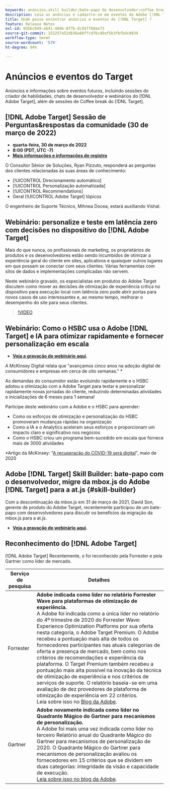 ```yaml
---
keywords: anúncios;skill builder;bate-papo do desenvolvedor;coffee break;eventos;forrester;gartner, webinário
description: Leia os anúncios e cadastre-se em eventos do Adobe [!DNL Target] , inclusive sessões do Skill Builder, bate-papos com desenvolvedores e gerentes de produtos, webinários e muito mais.
title: Onde posso encontrar anúncios e eventos do [!DNL Target] ?
feature: Release Notes
exl-id: 02bbc049-ab41-469b-8f7b-dc93ffb8ae73
source-git-commit: 152257a52d836a88ffcd76cd9af5b3fbfbdc0839
workflow-type: tm+mt
source-wordcount: '579'
ht-degree: 94%

---
```


# Anúncios e eventos do Target

Anúncios e informações sobre eventos futuros, incluindo sessões do criador de habilidades, chats de desenvolvedor e webinários do [!DNL Adobe Target], além de sessões de Coffee break do [!DNL Target].

## [!DNL Adobe Target] Sessão de Perguntas&amp;respostas da comunidade (30 de março de 2022)

* **quarta-feira, 30 de março de 2022**
* **8:00 (PDT, UTC -7)**
* **[Mais informações e informações de registro](https://adobe.ly/3sIS5Mg)**

O Consultor Sênior de Soluções, Ryan Pizzuto, responderá as perguntas dos clientes relacionadas às suas áreas de conhecimento:

* [!UICONTROL Direcionamento automático]
* [!UICONTROL Personalização automatizada]
* [!UICONTROL Recommendations]
* Geral [!UICONTROL Adobe Target] tópicos

O engenheiro de Suporte Técnico, Mihnea Docea, estará auxiliando Vishal.

## Webinário: personalize e teste em latência zero com decisões no dispositivo do [!DNL Adobe Target]

Mais do que nunca, os profissionais de marketing, os proprietários de produtos e os desenvolvedores estão sendo incumbidos de otimizar a experiência geral do cliente em sites, aplicativos e quaisquer outros lugares em que possam se conectar com seus clientes. Várias ferramentas com silos de dados e implementações complicadas não servem.

Neste webinário gravado, os especialistas em produtos do Adobe Target discutem como mover as decisões de otimização de experiência crítica no dispositivo para execução local com latência zero pode abrir portas para novos casos de uso interessantes e, ao mesmo tempo, melhorar o desempenho do site para seus clientes.

>[!VIDEO](https://video.tv.adobe.com/v/328148)

## Webinário: Como o HSBC usa o Adobe [!DNL Target] e IA para otimizar rapidamente e fornecer personalização em escala

* **[Veja a gravação do webinário aqui](https://seminars.adobeconnect.com/ps4ozlg7qfdy/?proto=true).**

A McKinsey Digital relata que &quot;avançamos cinco anos na adoção digital de consumidores e empresas em cerca de oito semanas.&quot; *

As demandas do consumidor estão evoluindo rapidamente e o HSBC adotou a otimização com a Adobe Target para testar e personalizar rapidamente novas jornadas do cliente, reduzindo determinadas atividades e inicializações de 6 meses para 1 semana!

Participe deste webinário com a Adobe e o HSBC para aprender:

* Como os esforços de otimização e personalização do HSBC promoveram mudanças rápidas na organização
* Como a IA e o Analytics aceleram seus esforços e proporcionam um impacto claro e significativo nos negócios
* Como o HSBC criou um programa bem-sucedido em escala que fornece mais de 3000 atividades

*Artigo da McKinsey: &quot;[A recuperação do COVID-19 será digital](https://www.mckinsey.com/business-functions/mckinsey-digital/our-insights/the-covid-19-recovery-will-be-digital-a-plan-for-the-first-90-days#)&quot;, maio de 2020

## Adobe [!DNL Target] Skill Builder: bate-papo com o desenvolvedor, migre da mbox.js do Adobe [!DNL Target] para a at.js {#skill-builder}

Com a descontinuação da mbox.js em 31 de março de 2021, David Son, gerente de produto do Adobe Target, recentemente participou de um bate-papo com desenvolvedores para discutir os benefícios da migração da mbox.js para a at.js.

* **[Veja a gravação do webinário aqui](https://seminars.adobeconnect.com/ptdo6mfo6qn6/?proto=true).**

## Reconhecimento do [!DNL Adobe Target]

[!DNL Adobe Target] Recentemente, o foi reconhecido pela Forrester e pela Gartner como líder de mercado.

| Serviço de pesquisa | Detalhes |
| --- | --- |
| Forrester | **Adobe indicada como líder no relatório Forrester Wave para plataformas de otimização de experiência.**<br> A Adobe foi indicada como a única líder no relatório do 4º trimestre de 2020 do Forrester Wave: Experience Optimization Platforms por sua oferta nesta categoria, o Adobe Target Premium. O Adobe recebeu a pontuação mais alta de todos os fornecedores participantes nas atuais categorias de oferta e presença de mercado, bem como nos critérios de recomendações e experiência da plataforma. O Target Premium também recebeu a pontuação mais alta possível na inovação da técnica de otimização de experiência e nos critérios de serviços de suporte. O relatório baseia-se em uma avaliação de dez provedores de plataforma de otimização de experiência em 22 critérios.<br>Leia sobre isso no [Blog da Adobe](https://blog.adobe.com/en/2020/11/24/adobe-named-leader-in-forrester-wave-report-experience-optimization-platforms.html). |
| Gartner | **Adobe novamente indicada como líder no Quadrante Mágico do Gartner para mecanismos de personalização.**<br> A Adobe foi mais uma vez indicada como líder no terceiro Relatório anual do Quadrante Mágico do Gartner para mecanismos de personalização de 2020. O Quadrante Mágico do Gartner para mecanismos de personalização avaliou os fornecedores em 15 critérios que se dividem em duas categorias: integridade da visão e capacidade de execução.<br>[Leia sobre isso no blog da Adobe](https://theblog.adobe.com/adobe-again-named-leader-in-gartner-magic-quadrant-for-personalization-engines/). |

